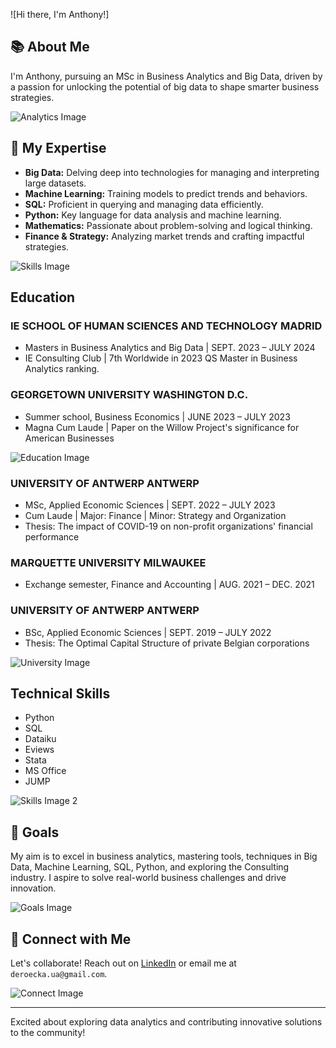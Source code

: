 ![Hi there, I'm Anthony!]

## 📚 About Me
I'm Anthony, pursuing an MSc in Business Analytics and Big Data, driven by a passion for unlocking the potential of big data to shape smarter business strategies.

![Analytics Image](https://via.placeholder.com/800x400)

## 🚀 My Expertise
- **Big Data:** Delving deep into technologies for managing and interpreting large datasets.
- **Machine Learning:** Training models to predict trends and behaviors.
- **SQL:** Proficient in querying and managing data efficiently.
- **Python:** Key language for data analysis and machine learning.
- **Mathematics:** Passionate about problem-solving and logical thinking.
- **Finance & Strategy:** Analyzing market trends and crafting impactful strategies.

![Skills Image](https://via.placeholder.com/800x400)

## Education
### IE SCHOOL OF HUMAN SCIENCES AND TECHNOLOGY MADRID
- Masters in Business Analytics and Big Data | SEPT. 2023 – JULY 2024
- IE Consulting Club | 7th Worldwide in 2023 QS Master in Business Analytics ranking.

### GEORGETOWN UNIVERSITY WASHINGTON D.C.
- Summer school, Business Economics | JUNE 2023 – JULY 2023
- Magna Cum Laude | Paper on the Willow Project's significance for American Businesses

![Education Image](https://via.placeholder.com/800x400)

### UNIVERSITY OF ANTWERP ANTWERP
- MSc, Applied Economic Sciences | SEPT. 2022 – JULY 2023
- Cum Laude | Major: Finance | Minor: Strategy and Organization
- Thesis: The impact of COVID-19 on non-profit organizations' financial performance

### MARQUETTE UNIVERSITY MILWAUKEE
- Exchange semester, Finance and Accounting | AUG. 2021 – DEC. 2021

### UNIVERSITY OF ANTWERP ANTWERP
- BSc, Applied Economic Sciences | SEPT. 2019 – JULY 2022
- Thesis: The Optimal Capital Structure of private Belgian corporations

![University Image](https://via.placeholder.com/800x400)

## Technical Skills
- Python
- SQL
- Dataiku
- Eviews
- Stata
- MS Office
- JUMP

![Skills Image 2](https://via.placeholder.com/800x400)

## 🎯 Goals
My aim is to excel in business analytics, mastering tools, techniques in Big Data, Machine Learning, SQL, Python, and exploring the Consulting industry. I aspire to solve real-world business challenges and drive innovation.

![Goals Image](https://via.placeholder.com/800x400)

## 🤝 Connect with Me
Let's collaborate! Reach out on [LinkedIn](https://www.linkedin.com/in/anthonyderoeck) or email me at `deroecka.ua@gmail.com`.

![Connect Image](https://via.placeholder.com/800x200)

---

Excited about exploring data analytics and contributing innovative solutions to the community!
